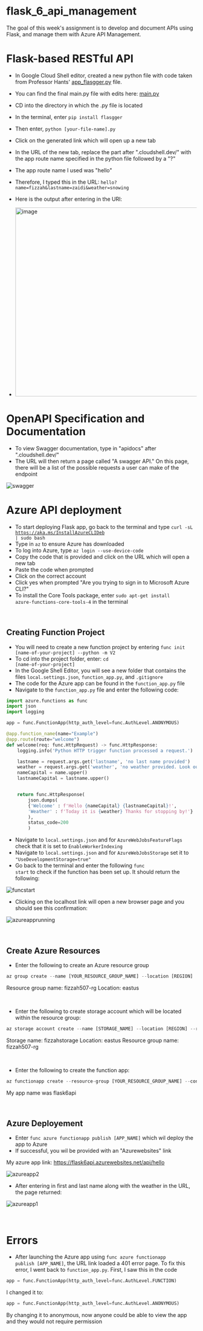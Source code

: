 # flask_6_api_management

The goal of this week's assignment is to develop and document APIs using Flask, and manage them with Azure API Management.

# Flask-based RESTful API
- In Google Cloud Shell editor, created a new python file with code taken from Professor Hants' [app_flasgger.py](https://github.com/hantswilliams/HHA_504_2023/blob/main/WK6/code/flask/app_flasgger.py) file.
- You can find the final main.py file with edits here: [main.py](https://github.com/zf81/flask_6_api_management/blob/main/main.py)
- CD into the directory in which the .py file is located
- In the terminal, enter <code>pip install flasgger</code>
- Then enter, <code>python [your-file-name].py</code>

- Click on the generated link which will open up a new tab 
- In the URL of the new tab, replace the part after ".cloudshell.dev/" with the app route name specified in the python file followed by a "?"
- The app route name I used was "hello"
- Therefore, I typed this in the URL: <code>hello?name=fizzah&lastname=zaidi&weather=snowing</code>
- Here is the output after entering in the URl:
- <img width="500" alt="image" src="https://github.com/zf81/flask_6_api_management/blob/main/screenshots/flaskapp2.png?raw=true">

# OpenAPI Specification and Documentation

- To view Swagger documentation, type in "apidocs" after ".cloudshell.dev/"
- The URL will then return a page called "A swagger API." On this page, there will be a list of the possible requests a user can make of the endpoint

![swagger](https://github.com/zf81/flask_6_api_management/blob/main/screenshots/swagger.png)

# Azure API deployment
- To start deploying Flask app, go back to the terminal and type <code>curl -sL https://aka.ms/InstallAzureCLIDeb | sudo bash</code>
- Type in <code>az</code> to ensure Azure has downloaded 
- To log into Azure, type <code>az login --use-device-code</code>
- Copy the code that is provided and click on the URL which will open a new tab 
- Paste the code when prompted 
- Click on the correct account
- Click yes when prompted "Are you trying to sign in to Microsoft Azure CLI?"
- To install the Core Tools package, enter <code>sudo apt-get install azure-functions-core-tools-4</code> in the terminal 

</br>

## Creating Function Project
- You will need to create a new function project by entering <code>func init [name-of-your-project] --python -m V2</code>
- To cd into the project folder, enter: <code>cd [name-of-your-project]</code> 
- In the Google Shell Editor, you will see a new folder that contains the files <code>local.settings.json</code>,  <code>function_app.py</code>, and <code>.gitignore</code>
- The code for the Azure app can be found in the <code>function_app.py</code> file
- Navigate to the <code>function_app.py</code> file and enter the following code:

```python
import azure.functions as func
import json
import logging

app = func.FunctionApp(http_auth_level=func.AuthLevel.ANONYMOUS)

@app.function_name(name="Example")
@app.route(route="welcome")
def welcome(req: func.HttpRequest) -> func.HttpResponse:
    logging.info('Python HTTP trigger function processed a request.')

    lastname = request.args.get('lastname', 'no last name provided')
    weather = request.args.get('weather', 'no weather provided. Look outside your window!')
    nameCapital = name.upper()
    lastnameCapital = lastname.upper()


    return func.HttpResponse(
        json.dumps(
        {'Welcome' : f'Hello {nameCapital} {lastnameCapital}!', 
        'Weather' : f'Today it is {weather} Thanks for stopping by!'}
        ),        
        status_code=200
        )
```

- Navigate to <code>local.settings.json</code> and for <code>AzureWebJobsFeatureFlags</code> check that it is set to <code>EnableWorkerIndexing</code>
- Navigate to <code>local.settings.json</code> and for <code>AzureWebJobsStorage</code> set it to <code>"UseDevelopmentStorage=true"</code>
- Go back to the terminal and enter the following <code>func start</code> to check if the function has been set up. It should return the following:

![funcstart](https://github.com/zf81/flask_6_api_management/blob/main/screenshots/funcstart.png)

- Clicking on the localhost link will open a new browser page and you should see this confirmation:

![azureapprunning](https://github.com/zf81/flask_6_api_management/blob/main/screenshots/azureapprunning.png)

</br>

## Create Azure Resources

- Enter the following to create an Azure resource group

```python
az group create --name [YOUR_RESOURCE_GROUP_NAME] --location [REGION]
```
Resource group name: fizzah507-rg
Location: eastus

</br>

- Enter the following to create storage account which will be located within the resource group:

```python
az storage account create --name [STORAGE_NAME] --location [REGION] --resource-group [YOUR_RESOURCE_GROUP_NAME] --sku Standard_LRS
```
Storage name: fizzahstorage
Location: eastus
Resource group name: fizzah507-rg

</br>

- Enter the following to create the function app:

```python
az functionapp create --resource-group [YOUR_RESOURCE_GROUP_NAME] --consumption-plan-location [REGION] --runtime python --runtime-version 3.9 --functions-version 4 --name [APP_NAME] --os-type linux --storage-account [STORAGE_NAME]
```
My app name was flask6api

</br>

## Azure Deployement 
- Enter <code>func azure functionapp publish [APP_NAME]</code> which wil deploy the app to Azure 
- If successful, you wil be provided with an "Azurewebsites" link 

My azure app link: https://flask6api.azurewebsites.net/api/hello

![azureapp2](https://github.com/zf81/flask_6_api_management/blob/main/screenshots/azureapp2.png)

- After entering in first and last name along with the weather in the URL, the page returned:
  
![azureapp1](https://github.com/zf81/flask_6_api_management/blob/main/screenshots/azureapp1.png)

</br>

# Errors
- After launching the Azure app using <code>func azure functionapp publish [APP_NAME]</code>, the URL link loaded a 401 error page. To fix this error, I went back to <code>function_app.py</code>. First, I saw this in the code
  
```python
app = func.FunctionApp(http_auth_level=func.AuthLevel.FUNCTION)
```

I changed it to:

```python
app = func.FunctionApp(http_auth_level=func.AuthLevel.ANONYMOUS)
```
By changing it to anonymous, now anyone could be able to view the app and they would not require permission

